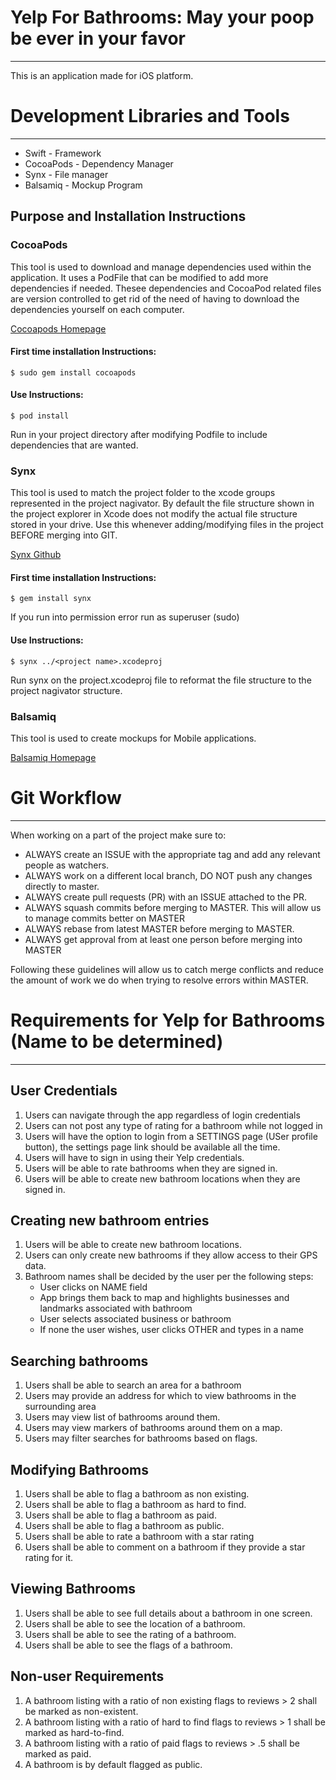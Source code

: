 # **Yelp For Bathrooms: May your poop be ever in your favor**
-----
This is an application made for iOS platform. 

# **Development Libraries and Tools**
-----
* Swift 	    - Framework
* CocoaPods		- Dependency Manager
* Synx          - File manager
* Balsamiq		- Mockup Program

## **Purpose and Installation Instructions**
### **CocoaPods**
This tool is used to download and manage dependencies used within the application. It uses a PodFile that can be modified to add more dependencies if needed. Thesee dependencies and CocoaPod related files are version controlled to get rid of the need of having to download the dependencies yourself on each computer.

[Cocoapods Homepage](https://cocoapods.org/)
#### First time installation Instructions:
	$ sudo gem install cocoapods
#### Use Instructions:
	$ pod install
Run in your project directory after modifying Podfile to include dependencies that are wanted.
### **Synx**
This tool is used to match the project folder to the xcode groups represented in the project nagivator. By default the file structure shown in the project explorer in Xcode does not modify the actual file structure stored in your drive. Use this whenever adding/modifying files in the project BEFORE merging into GIT. 

[Synx Github](https://github.com/venmo/synx)
#### First time installation Instructions:
    $ gem install synx
If you run into permission error run as superuser (sudo)
#### Use Instructions:
    $ synx ../<project name>.xcodeproj
Run synx on the project.xcodeproj file to reformat the file structure to the project nagivator structure.
### **Balsamiq**
This tool is used to create mockups for Mobile applications. 

[Balsamiq Homepage](https://balsamiq.com/)

# **Git Workflow**
-----
When working on a part of the project make sure to:

- ALWAYS create an ISSUE with the appropriate tag and add any relevant people as watchers. 
- ALWAYS work on a different local branch, DO NOT push any changes directly to master.
- ALWAYS create pull requests (PR) with an ISSUE attached to the PR.
- ALWAYS squash commits before merging to MASTER. This will allow us to manage commits better on MASTER
- ALWAYS rebase from latest MASTER before merging to MASTER.
- ALWAYS get approval from at least one person before merging into MASTER

Following these guidelines will allow us to catch merge conflicts and reduce the amount of work we do when trying to resolve errors within MASTER.

# **Requirements for Yelp for Bathrooms (Name to be determined)**
-----
## User Credentials
1. Users can navigate through the app regardless of login credentials
2. Users can not post any type of rating for a bathroom while not logged in
3. Users will have the option to login from a SETTINGS page (USer profile button), the settings page link should be available all the time.
4. Users will have to sign in using their Yelp credentials.
5. Users will be able to rate bathrooms when they are signed in.
6. Users will be able to create new bathroom locations when they are signed in.

## Creating new bathroom entries
1. Users will be able to create new bathroom locations.
2. Users can only create new bathrooms if they allow access to their GPS data.
3. Bathroom names shall be decided by the user per the following steps:
	- User clicks on NAME field
	- App brings them back to map and highlights businesses and landmarks associated with bathroom
	- User selects associated business or bathroom
	- If none the user wishes, user clicks OTHER and types in a name

## Searching bathrooms
1. Users shall be able to search an area for a bathroom
2. Users may provide an address for which to view bathrooms in the surrounding area
3. Users may view list of bathrooms around them. 
4. Users may view markers of bathrooms around them on a map. 
5. Users may filter searches for bathrooms based on flags. 

## Modifying Bathrooms
1. Users shall be able to flag a bathroom as non existing.
2. Users shall be able to flag a bathroom as hard to find.
3. Users shall be able to flag a bathroom as paid.
4. Users shall be able to flag a bathroom as public. 
5. Users shall be able to rate a bathroom with a star rating
6. Users shall be able to comment on a bathroom if they provide a star rating for it. 

## Viewing Bathrooms
1. Users shall be able to see full details about a bathroom in one screen. 
2. Users shall be able to see the location of a bathroom.
3. Users shall be able to see the rating of a bathroom.
4. Users shall be able to see the flags of a bathroom. 

## Non-user Requirements
1. A bathroom listing with a ratio of non existing flags to reviews  > 2 shall be marked as non-existent.
2. A bathroom listing with a ratio of hard to find flags to reviews > 1 shall be marked as hard-to-find.
3. A bathroom listing with a ratio of paid flags to reviews > .5 shall be marked as paid.
4. A bathroom is by default flagged as public.